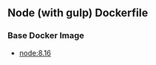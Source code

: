 ## Node (with gulp) Dockerfile

### Base Docker Image

* [node:8.16](https://hub.docker.com/_/node/)